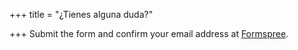 +++
title = "¿Tienes alguna duda?"

+++
Submit the form and confirm your email address at [Formspree](https://formspree.io/).